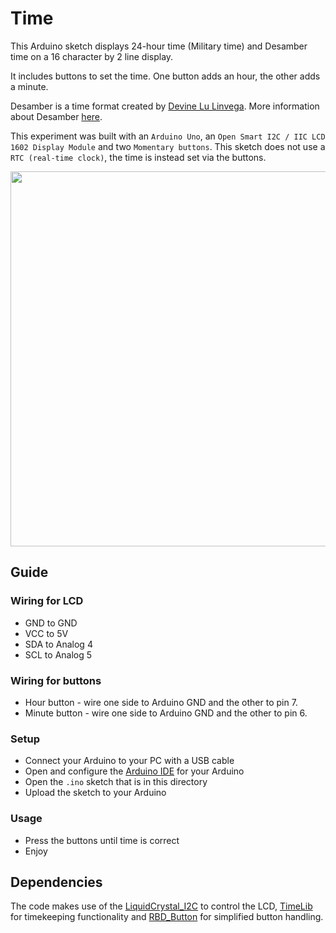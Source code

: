 # Time

This Arduino sketch displays 24-hour time (Military time) and Desamber time on a 16 character by 2 line display.

It includes buttons to set the time. One button adds an hour, the other adds a minute.

Desamber is a time format created by [Devine Lu Linvega](https://github.com/neauoire). More information about Desamber [here](https://wiki.xxiivv.com/#clock).

This experiment was built with an `Arduino Uno`, an `Open Smart I2C / IIC LCD 1602 Display Module` and two `Momentary buttons`. This sketch does not use a `RTC (real-time clock)`, the time is instead set via the buttons.

<img src='https://raw.githubusercontent.com/kormyen/Ardusamber/master/000-16x2-Time/PREVIEW.jpg' width="600"/>


## Guide

### Wiring for LCD

- GND to GND
- VCC to 5V
- SDA to Analog 4
- ​SCL to Analog 5

### Wiring for buttons

- Hour button - wire one side to Arduino GND and the other to pin 7.
- Minute button - wire one side to Arduino GND and the other to pin 6.

### Setup

- Connect your Arduino to your PC with a USB cable
- Open and configure the [Arduino IDE](https://www.arduino.cc/en/Main/Software) for your Arduino
- Open the `.ino` sketch that is in this directory
- Upload the sketch to your Arduino

### Usage

- Press the buttons until time is correct
- Enjoy


## Dependencies

The code makes use of the [LiquidCrystal_I2C](https://github.com/marcoschwartz/LiquidCrystal_I2C) to control the LCD, [TimeLib](https://github.com/PaulStoffregen/Time) for timekeeping functionality and [RBD_Button](https://github.com/alextaujenis/RBD_Button) for simplified button handling.